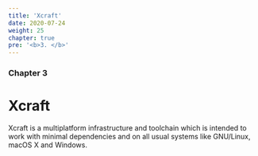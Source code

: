 ```yaml
---
title: 'Xcraft'
date: 2020-07-24
weight: 25
chapter: true
pre: '<b>3. </b>'
---
```


### Chapter 3

# Xcraft

Xcraft is a multiplatform infrastructure and toolchain which is intended to work
with minimal dependencies and on all usual systems like GNU/Linux, macOS X and
Windows.
